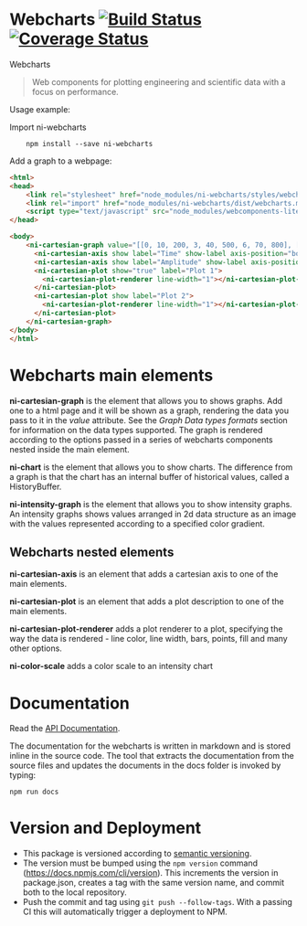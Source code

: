 # Webcharts [![Build Status](https://travis-ci.com/ni-kismet/webcharts.svg?token=MpaGws1pj7G9qToNQ6dS&branch=master)](https://travis-ci.com/ni-kismet/webcharts) [![Coverage Status](https://coveralls.io/repos/github/ni-kismet/webcharts/badge.svg?branch=master&t=1DGKy8)](https://coveralls.io/github/ni-kismet/webcharts?branch=master)

Webcharts

> Web components for plotting engineering and scientific data with a focus on performance.


Usage example:

Import ni-webcharts

```
    npm install --save ni-webcharts
```

Add a graph to a webpage:

```html
<html>
<head>
    <link rel="stylesheet" href="node_modules/ni-webcharts/styles/webchartsLight.css" />
    <link rel="import" href="node_modules/ni-webcharts/dist/webcharts.min.html"/>
    <script type="text/javascript" src="node_modules/webcomponents-lite/webcomponents-lite.js"></script>
</head>

<body>
    <ni-cartesian-graph value="[[0, 10, 200, 3, 40, 500, 6, 70, 800], [1, 2, 3, 4, 5]]">
      <ni-cartesian-axis show label="Time" show-label axis-position="bottom"></ni-cartesian-axis>
      <ni-cartesian-axis show label="Amplitude" show-label axis-position="left"></ni-cartesian-axis>
      <ni-cartesian-plot show="true" label="Plot 1">
        <ni-cartesian-plot-renderer line-width="1"></ni-cartesian-plot-renderer>
      </ni-cartesian-plot>
      <ni-cartesian-plot show label="Plot 2">
        <ni-cartesian-plot-renderer line-width="1"></ni-cartesian-plot-renderer>
      </ni-cartesian-plot>
    </ni-cartesian-graph>
</body>
</html>
```

# Webcharts main elements

**ni-cartesian-graph** is the element that allows you to shows graphs. Add one to a html page and it will be shown as a graph, rendering the data you pass to it in the *value* attribute. See the *Graph Data types formats* section for information on the data types supported. The graph is rendered according to the options passed in a series of webcharts components nested inside the main element.

**ni-chart** is the element that allows you to show charts. The difference from a graph is that the chart has an internal buffer of historical values, called a HistoryBuffer.

**ni-intensity-graph** is the element that allows you to show intensity graphs. An intensity graphs shows values arranged in 2d data structure as an image with the values represented according to a specified color gradient.

## Webcharts nested elements

**ni-cartesian-axis** is an element that adds a cartesian axis to one of the main elements.

**ni-cartesian-plot** is an element that adds a plot description to one of the main elements.

**ni-cartesian-plot-renderer** adds a plot renderer to a plot, specifying the way the data is rendered -  line color, line width, bars, points, fill and many other options.

**ni-color-scale** adds a color scale to an intensity chart


# Documentation

Read the [API Documentation](docs/API.md).


The documentation for the webcharts is written in markdown and is stored inline in the source code. The tool that extracts the documentation from the source files and updates the documents in the docs folder is invoked by typing:

```
npm run docs
```

# Version and Deployment
- This package is versioned according to [semantic versioning](http://semver.org).
- The version must be bumped using the `npm version` command (https://docs.npmjs.com/cli/version). This increments the version in package.json, creates a tag with the same version name, and commit both to the local repository.
- Push the commit and tag using `git push --follow-tags`. With a passing CI this will automatically trigger a deployment to NPM.
